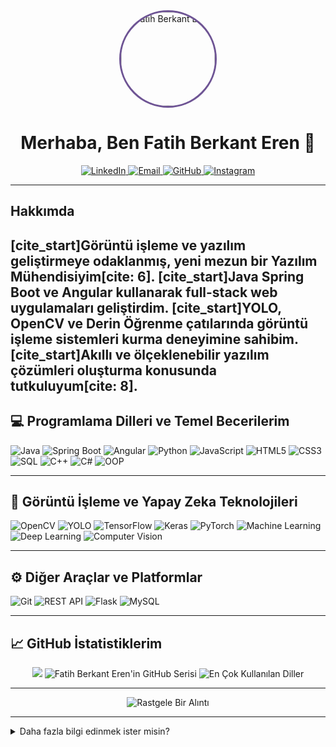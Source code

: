 <div align="center">
  <img src="https://avatars.githubusercontent.com/u/74306381?v=4" width="150" height="150" alt="Fatih Berkant Eren" style="border-radius:50%; border: 3px solid #6e5494;">
  <h1>Merhaba, Ben Fatih Berkant Eren 👋</h1>
</div>

<p align="center">
  <a href="https://www.linkedin.com/in/fatihberkanteren/" target="_blank">
    <img src="https://img.shields.io/badge/-LinkedIn-0077B5?style=for-the-badge&logo=linkedin&logoColor=white" alt="LinkedIn">
  </a>
  <a href="mailto:fatihberkant38@gmail.com" target="_blank">
    <img src="https://img.shields.io/badge/-Email-D14836?style=for-the-badge&logo=gmail&logoColor=white" alt="Email">
  </a>
  <a href="https://github.com/fatihberkanteren" target="_blank">
    <img src="https://img.shields.io/badge/-GitHub-181717?style=for-the-badge&logo=github&logoColor=white" alt="GitHub">
  </a>
  <a href="https://www.instagram.com/fatihberkant/" target="_blank">
    <img src="https://img.shields.io/badge/-Instagram-E4405F?style=for-the-badge&logo=instagram&logoColor=white" alt="Instagram">
  </a>
</p>

---

## Hakkımda

[cite_start]Görüntü işleme ve yazılım geliştirmeye odaklanmış, yeni mezun bir Yazılım Mühendisiyim[cite: 6]. [cite_start]Java Spring Boot ve Angular kullanarak full-stack web uygulamaları geliştirdim. [cite_start]YOLO, OpenCV ve Derin Öğrenme çatılarında görüntü işleme sistemleri kurma deneyimine sahibim. [cite_start]Akıllı ve ölçeklenebilir yazılım çözümleri oluşturma konusunda tutkuluyum[cite: 8].
---

## 💻 Programlama Dilleri ve Temel Becerilerim

<p>
  <img src="https://img.shields.io/badge/Java-007396?style=for-the-badge&logo=java&logoColor=white" alt="Java">
  <img src="https://img.shields.io/badge/Spring_Boot-6DB33F?style=for-the-badge&logo=spring-boot&logoColor=white" alt="Spring Boot">
  <img src="https://img.shields.io/badge/Angular-DD0031?style=for-the-badge&logo=angular&logoColor=white" alt="Angular">
  <img src="https://img.shields.io/badge/Python-3776AB?style=for-the-badge&logo=python&logoColor=white" alt="Python">
  <img src="https://img.shields.io/badge/JavaScript-F7DF1E?style=for-the-badge&logo=javascript&logoColor=black" alt="JavaScript">
  <img src="https://img.shields.io/badge/HTML5-E34F26?style=for-the-badge&logo=html5&logoColor=white" alt="HTML5">
  <img src="https://img.shields.io/badge/CSS3-1572B6?style=for-the-badge&logo=css3&logoColor=white" alt="CSS3">
  <img src="https://img.shields.io/badge/SQL-4479A1?style=for-the-badge&logo=postgresql&logoColor=white" alt="SQL">
  <img src="https://img.shields.io/badge/C%2B%2B-00599C?style=for-the-badge&logo=c%2B%2B&logoColor=white" alt="C++">
  <img src="https://img.shields.io/badge/C%23-239120?style=for-the-badge&logo=c-sharp&logoColor=white" alt="C#">
  <img src="https://img.shields.io/badge/OOP-000000?style=for-the-badge&logo=c%2B%2B&logoColor=white" alt="OOP">
</p>

---

## 🤖 Görüntü İşleme ve Yapay Zeka Teknolojileri

<p>
  <img src="https://img.shields.io/badge/OpenCV-5C3EE8?style=for-the-badge&logo=opencv&logoColor=white" alt="OpenCV">
  <img src="https://img.shields.io/badge/YOLO-000000?style=for-the-badge&logo=yolo&logoColor=white" alt="YOLO">
  <img src="https://img.shields.io/badge/TensorFlow-FF6F00?style=for-the-badge&logo=tensorflow&logoColor=white" alt="TensorFlow">
  <img src="https://img.shields.io/badge/Keras-D00000?style=for-the-badge&logo=keras&logoColor=white" alt="Keras">
  <img src="https://img.shields.io/badge/PyTorch-EE4C2C?style=for-the-badge&logo=pytorch&logoColor=white" alt="PyTorch">
  <img src="https://img.shields.io/badge/Machine_Learning-FFD133?style=for-the-badge&logo=tensorflow&logoColor=black" alt="Machine Learning">
  <img src="https://img.shields.io/badge/Deep_Learning-5D3FD3?style=for-the-badge&logo=tensorflow&logoColor=white" alt="Deep Learning">
  <img src="https://img.shields.io/badge/Computer_Vision-7A1FD6?style=for-the-badge&logo=opencv&logoColor=white" alt="Computer Vision">
</p>

---

## ⚙️ Diğer Araçlar ve Platformlar

<p>
  <img src="https://img.shields.io/badge/Git-F05032?style=for-the-badge&logo=git&logoColor=white" alt="Git">
  <img src="https://img.shields.io/badge/REST_API-000000?style=for-the-badge&logo=rest&logoColor=white" alt="REST API">
  <img src="https://img.shields.io/badge/Flask-000000?style=for-the-badge&logo=flask&logoColor=white" alt="Flask">
  <img src="https://img.shields.io/badge/MySQL-4479A1?style=for-the-badge&logo=mysql&logoColor=white" alt="MySQL">
</p>

---

## 📈 GitHub İstatistiklerim

<p align="center">
  <img src="https://github-readme-stats.vercel.app/api?username=fatihberkanteren&show_icons=true&theme=dark&hide_border=true&count_private=true">
  <img src="https://github-readme-streak-stats.herokuapp.com/?user=fatihberkanteren&theme=dark&hide_border=true" alt="Fatih Berkant Eren'in GitHub Serisi">
  <img src="https://github-readme-stats.vercel.app/api/top-langs/?username=fatihberkanteren&layout=compact&theme=dark&hide_border=true" alt="En Çok Kullanılan Diller">
</p>

---

<p align="center">
  <img src="https://quotes-github-readme.vercel.app/api?type=random&theme=dark" alt="Rastgele Bir Alıntı">
</p>

---

<details>
  <summary>Daha fazla bilgi edinmek ister misin?</summary>
  <br>
  - 🔭 Şu anda Python ve genel programlama dilleri üzerine çalışıyorum.
  - 🌱 Yapay zeka alanında öğrenmeye devam ediyorum.
  - 👯 Ortak proje geliştirmek isteyenlerle işbirliği yapmaktan memnuniyet duyarım.
  - 💬 Bana sormak istediğin her şeyi sorabilirsin!
  - 📫 Bana Instagram üzerinden ulaşabilirsin: @fatihberkant
</details>
